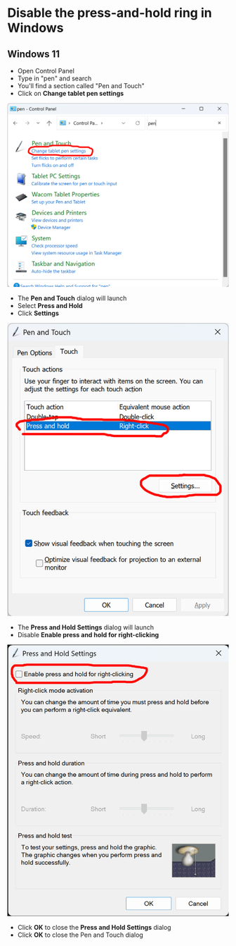 # Disable the press-and-hold ring in Windows

## Windows 11

* Open Control Panel
* Type in "pen" and search
* You'll find a section called "Pen and Touch"
* Click on **Change tablet pen settings**

![](<../../.gitbook/assets/image (243).png>)



* The **Pen and Touch** dialog will launch
* Select **Press and Hold**
* Click **Settings**



![](<../../.gitbook/assets/image (285).png>)

* The **Press and Hold Settings** dialog will launch
* Disable **Enable press and hold for right-clicking**

![](<../../.gitbook/assets/image (219).png>)

* Click **OK** to close the **Press and Hold Settings** dialog
* Click **OK** to close the Pen and Touch dialog

